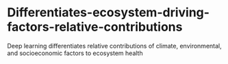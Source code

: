 # Differentiates-ecosystem-driving-factors-relative-contributions
Deep learning differentiates relative contributions of climate, environmental, and socioeconomic factors to ecosystem health
